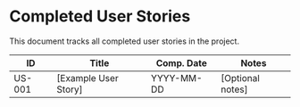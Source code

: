 # Completed User Stories

This document tracks all completed user stories in the project.

|     ID |                Title | Comp. Date |            Notes |
|--------|----------------------|------------|------------------|
| US-001 | [Example User Story] | YYYY-MM-DD | [Optional notes] |